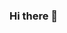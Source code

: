 ### Hi there 👋

<!--
**SharpQuagga/SharpQuagga** is a ✨ _special_ ✨ repository because its `README.md` (this file) appears on your GitHub profile.

### Hello World 👋
I am a fullstack software engineer from India
- 🔭 Working on multiple frontend and backend project using React and Ruby on rails
- 🌱 Learning design patterns in depth
<br>
## Connect with me
[<img align="left" alt="gmail" src="https://img.shields.io/badge/medium-%2312100E.svg?&style=for-the-badge&logo=medium&logoColor=white" />](mailto:darsbiritten@gmail.com)
[<img align="left" alt="linked-in" src="https://img.shields.io/badge/linkedin-%230077B5.svg?&style=for-the-badge&logo=linkedin&logoColor=white" />](https://www.linkedin.com/in/darsbir-singh/)
[<img align="left" alt="medium" src="https://img.shields.io/badge/medium-%2312100E.svg?&style=for-the-badge&logo=medium&logoColor=white" />](https://medium.com/@darsbiritten)

<br>
<br>
## Expertise
<img align="left" alt="react" src="https://img.shields.io/badge/react%20-%2320232a.svg?&style=for-the-badge&logo=react&logoColor=%2361DAFB" />
<img align="left" alt="javascript" src="https://img.shields.io/badge/JavaScript-F7DF1E?style=for-the-badge&logo=javascript&logoColor=black" />
<img align="left" alt="html" src="https://img.shields.io/badge/HTML-239120?style=for-the-badge&logo=html5&logoColor=white" />
<img align="left" alt="flutter" src="https://img.shields.io/badge/Flutter-02569B?style=for-the-badge&logo=flutter&logoColor=white" />
<img align="left" alt="android" src="https://img.shields.io/badge/Android-3DDC84?logo=android&logoColor=white&style=for-the-badge" />
<img align="left" alt="python" src="	https://img.shields.io/badge/Python-3776AB?style=for-the-badge&logo=python&logoColor=white" />
<br>
<br>


